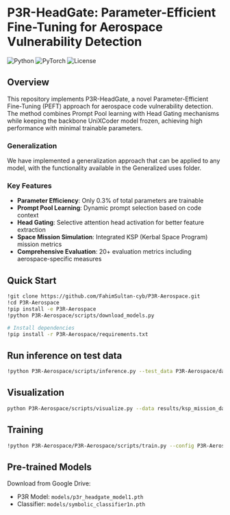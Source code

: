 # P3R-HeadGate: Parameter-Efficient Fine-Tuning for Aerospace Vulnerability Detection

![Python](https://img.shields.io/badge/python-3.8+-blue.svg)
![PyTorch](https://img.shields.io/badge/PyTorch-1.9+-red.svg)
![License](https://img.shields.io/badge/license-MIT-green.svg)

## Overview

This repository implements P3R-HeadGate, a novel Parameter-Efficient Fine-Tuning (PEFT) approach for aerospace code vulnerability detection. The method combines Prompt Pool learning with Head Gating mechanisms while keeping the backbone UniXCoder model frozen, achieving high performance with minimal trainable parameters.

### Generalization 
We have implemented a generalization approach that can be applied to any model, with the functionality available in the Generalized uses folder.


### Key Features

- **Parameter Efficiency**: Only 0.3% of total parameters are trainable
- **Prompt Pool Learning**: Dynamic prompt selection based on code context
- **Head Gating**: Selective attention head activation for better feature extraction
- **Space Mission Simulation**: Integrated KSP (Kerbal Space Program) mission metrics
- **Comprehensive Evaluation**: 20+ evaluation metrics including aerospace-specific measures

## Quick Start
```bash
!git clone https://github.com/FahimSultan-cyb/P3R-Aerospace.git
!cd P3R-Aerospace
!pip install -e P3R-Aerospace
!python P3R-Aerospace/scripts/download_models.py

# Install dependencies
!pip install -r P3R-Aerospace/requirements.txt

```

## Run inference on test data
```bash
!python P3R-Aerospace/scripts/inference.py --test_data P3R-Aerospace/data/sample/test.csv --output_dir P3R-Aerospace/results/

```


## Visualization
```bash
python P3R-Aerospace/scripts/visualize.py --data results/ksp_mission_data.csv --output outputs/visualizations/dashboard.png
```


## Training 
```bash
!python P3R-Aerospace/P3R-Aerospace/scripts/train.py --config P3R-Aerospace/P3R-Aerospace/configs/default.yaml --train_data P3R-Aerospace/P3R-Aerospace/data/sample/test.csv
```


## Pre-trained Models

Download from Google Drive:
- P3R Model: `models/p3r_headgate_model1.pth`
- Classifier: `models/symbolic_classifier1n.pth`





